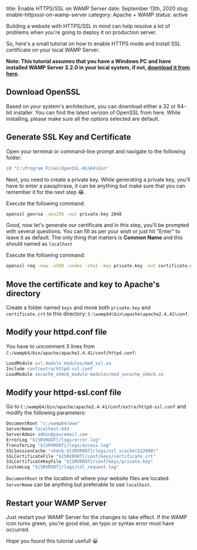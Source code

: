 title: Enable HTTPS/SSL on WAMP Server
date: September 13th, 2020
slug: enable-httpsssl-on-wamp-server
category: Apache + WAMP
status: active

Building a website with HTTPS/SSL in mind can help resolve a lot of problems when you're going to deploy it on production server.

So, here's a small tutorial on how to enable HTTPS mode and install SSL certificate on your local WAMP Server.

**Note: This tutorial assumes that you have a Windows PC and have installed WAMP Server 3.2.0 in your local system, if not, [download it from here](https://www.wampserver.com/en/).**

## Download OpenSSL
Based on your system's architecture, you can download either a 32 or 64-bit installer. You can find the latest version of OpenSSL from here. While installing, please make sure all the options selected are default.

## Generate SSL Key and Certificate
Open your terminal or command-line prompt and navigate to the following folder:
```bash
cd "C:\Program Files\OpenSSL-Win64\bin"
```

Next, you need to create a private key. While generating a private key, you'll have to enter a passphrase, it can be anything but make sure that you can remember it for the next step &#x1F602;.

Execute the following command:
```bash
openssl genrsa -aes256 -out private.key 2048
```

Good, now let's generate our certificate and in this step, you'll be prompted with several questions. You can fill as per your wish or just hit "Enter" to leave it as default. The only thing that matters is **Common Name** and this should named as `localhost`

Execute the following command:
```bash
openssl req -new -x509 -nodes -sha1 -key private.key -out certificate.crt -days 36500
```

## Move the certificate and key to Apache's directory
Create a folder named `keys` and move both `private.key` and `certificate.crt` to this directory: `C:\wamp64\bin\apache\apache2.4.41\conf`.

## Modify your httpd.conf file
You have to uncomment 3 lines from `C:/wamp64/bin/apache/apache2.4.41/conf/httpd.conf`:
```apache
LoadModule ssl_module modules/mod_ssl.so
Include conf/extra/httpd-ssl.conf
LoadModule socache_shmcb_module modules/mod_socache_shmcb.so
```

## Modify your httpd-ssl.conf file
Go to `C:/wamp64/bin/apache/apache2.4.41/conf/extra/httpd-ssl.conf` and modify the following parameters:
```apache
DocumentRoot "c:/wamp64/www"
ServerName localhost:443
ServerAdmin admin@youremail.com
ErrorLog "${SRVROOT}/logs/error.log"
TransferLog "${SRVROOT}/logs/access.log"
SSLSessionCache "shmcb:${SRVROOT}/logs/ssl_scache(512000)"
SSLCertificateFile "${SRVROOT}/conf/keys/certificate.crt"
SSLCertificateKeyFile "${SRVROOT}/conf/keys/private.key"
CustomLog "${SRVROOT}/logs/ssl_request.log"
```

`DocumentRoot` is the location of where your website files are located. `ServerName` can be anything but preferable to use `localhost`.

## Restart your WAMP Server
Just restart your WAMP Server for the changes to take effect. If the WAMP icon turns green, you're good else, an typo or syntax error must have occurred.

Hope you found this tutorial useful! &#x1F600;